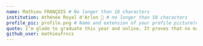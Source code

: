 ```yaml
---
name: Mathieu FRANÇOIS # No longer than 18 characters
institution: Athénée Royal d'Arlon 🚩 # no longer than 58 characters
profile_pic: profile.png # Name and extension of your profile picture(ex. mona.png)
quote: I’m glade to graduate this year and online. It proves that no matter what happens, we’ll get over # no longer than 100 characters
github_user: mathieufrncs
---
```

